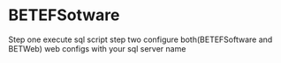 # BETEFSotware
Step one execute sql script
step two configure both(BETEFSoftware and BETWeb) web configs with your sql server name
